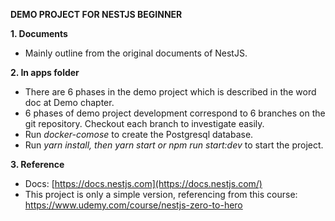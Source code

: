 **DEMO PROJECT FOR NESTJS BEGINNER**

**1. Documents**

- Mainly outline from the original documents of NestJS.

**2. In apps folder**

- There are 6 phases in the demo project which is described in the word doc at Demo chapter.
- 6 phases of demo project development correspond to 6 branches on the git repository. Checkout each branch to investigate easily.
- Run _docker-comose_ to create the Postgresql database.
- Run _yarn install, then yarn start or npm run start:dev_ to start the project.

**3. Reference**

- Docs: [https://docs.nestjs.com](https://docs.nestjs.com/)
- This project is only a simple version, referencing from this course: https://www.udemy.com/course/nestjs-zero-to-hero
